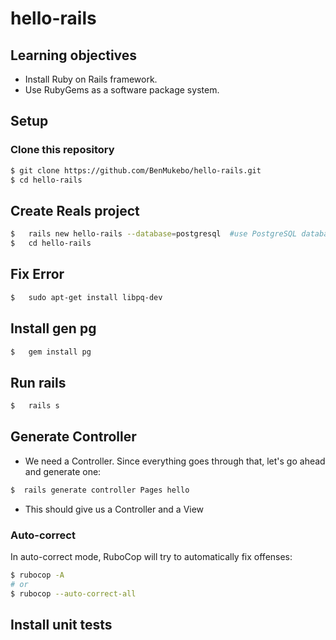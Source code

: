 # hello-rails

## Learning objectives

- Install Ruby on Rails framework.
- Use RubyGems as a software package system.

## Setup

### Clone this repository

```bash
$ git clone https://github.com/BenMukebo/hello-rails.git
$ cd hello-rails
```

## Create Reals project

```bash
$   rails new hello-rails --database=postgresql  #use PostgreSQL database
$   cd hello-rails 
```

<!-- ## Err

```bash
$  sudo dpkg --configure -a
$  sudo apt-get install ruby-dev build-essential   
``` -->

## Fix Error

```bash
$   sudo apt-get install libpq-dev  
```


## Install gen pg

```bash
$   gem install pg  
```

## Run rails  

```bash
$   rails s    
```

## Generate Controller

- We need a Controller. Since everything goes through that, let's go ahead and generate one:

```bash
$  rails generate controller Pages hello 
```
- This should give us a Controller and a View

### Auto-correct

In auto-correct mode, RuboCop will try to automatically fix offenses:

```bash
$ rubocop -A
# or
$ rubocop --auto-correct-all
```
## Install unit tests

